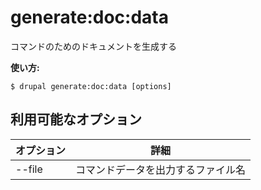 # generate:doc:data
コマンドのためのドキュメントを生成する

**使い方:**
```
$ drupal generate:doc:data [options]
```

## 利用可能なオプション
オプション | 詳細
-------|-------------
--file | コマンドデータを出力するファイル名

